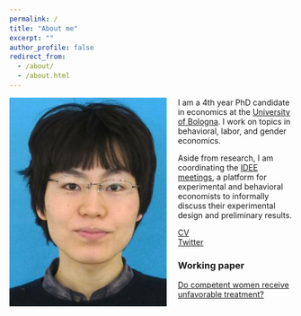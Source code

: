 ```yaml
---
permalink: /
title: "About me"
excerpt: ""
author_profile: false
redirect_from: 
  - /about/
  - /about.html
---
```


<img src="/images/profile.jpg" alt="profile photo" width="280px" height="auto" style="float: left; padding-right:20px"/>   I am a 4th year PhD candidate in economics at the <a href="https://phd.unibo.it/economics/en" target="_blank">University of Bologna</a>.
I work on topics in behavioral, labor, and gender economics.

Aside from research, I am coordinating the <a href="https://sites.google.com/site/ideemeetings/" target="_blank">IDEE meetings</a>, a platform for experimental and behavioral economists to informally discuss their experimental design and preliminary results.


<a href="files/cv.pdf" target="_blank">CV</a><br>
<a href="https://twitter.com/yukitakahashi11" target="_blank">Twitter</a><br>


### Working paper
<a href="files/CareerProgression.pdf" target="_blank">Do competent women receive unfavorable treatment?</a>

